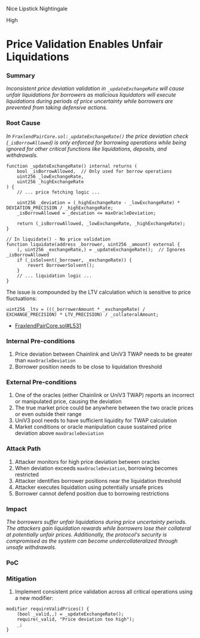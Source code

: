 Nice Lipstick Nightingale

High

# Price Validation Enables Unfair Liquidations

### Summary

*Inconsistent price deviation validation in `_updateExchangeRate` will cause unfair liquidations for borrowers as malicious liquidators will execute liquidations during periods of price uncertainty while borrowers are prevented from taking defensive actions.*

### Root Cause

*In `FraxlendPairCore.sol:_updateExchangeRate()` the price deviation check (`_isBorrowAllowed`) is only enforced for borrowing operations while being ignored for other critical functions like liquidations, deposits, and withdrawals.*
```solidity
function _updateExchangeRate() internal returns (
    bool _isBorrowAllowed,  // Only used for borrow operations
    uint256 _lowExchangeRate,
    uint256 _highExchangeRate
) {
    // ... price fetching logic ...
    
    uint256 _deviation = (_highExchangeRate - _lowExchangeRate) * DEVIATION_PRECISION / _highExchangeRate;
    _isBorrowAllowed = _deviation <= maxOracleDeviation;
    
    return (_isBorrowAllowed, _lowExchangeRate, _highExchangeRate);
}

// In liquidate() - No price validation
function liquidate(address _borrower, uint256 _amount) external {
    (, uint256 _exchangeRate,) = _updateExchangeRate();  // Ignores _isBorrowAllowed
    if (_isSolvent(_borrower, _exchangeRate)) {
        revert BorrowerSolvent();
    }
    // ... liquidation logic ...
}
```
The issue is compounded by the LTV calculation which is sensitive to price fluctuations:
```solidity
uint256 _ltv = (((_borrowerAmount * _exchangeRate) / EXCHANGE_PRECISION) * LTV_PRECISION) / _collateralAmount;
```

- [FraxlendPairCore.sol#L531](https://github.com/Fraxlend/core/blob/main/contracts/FraxlendPairCore.sol#L531)


### Internal Pre-conditions

1. Price deviation between Chainlink and UniV3 TWAP needs to be greater than `maxOracleDeviation`
2. Borrower position needs to be close to liquidation threshold

### External Pre-conditions

1. One of the oracles (either Chainlink or UniV3 TWAP) reports an incorrect or manipulated price, causing the deviation
2. The true market price could be anywhere between the two oracle prices or even outside their range
3. UniV3 pool needs to have sufficient liquidity for TWAP calculation
4. Market conditions or oracle manipulation cause sustained price deviation above `maxOracleDeviation`

### Attack Path

1. Attacker monitors for high price deviation between oracles
2. When deviation exceeds `maxOracleDeviation`, borrowing becomes restricted
3. Attacker identifies borrower positions near the liquidation threshold
4. Attacker executes liquidation using potentially unsafe prices
5. Borrower cannot defend position due to borrowing restrictions

### Impact

*The borrowers suffer unfair liquidations during price uncertainty periods. The attackers gain liquidation rewards while borrowers lose their collateral at potentially unfair prices. Additionally, the protocol's security is compromised as the system can become undercollateralized through unsafe withdrawals.*

### PoC




### Mitigation

1. Implement consistent price validation across all critical operations using a new modifier:
```solidity
modifier requireValidPrices() {
    (bool _valid,,) = _updateExchangeRate();
    require(_valid, "Price deviation too high");
    _;
}
```